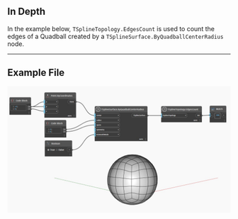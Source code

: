 ## In Depth
In the example below, `TSplineTopology.EdgesCount` is used to count the edges of a Quadball created by a `TSplineSurface.ByQuadballCenterRadius` node.
___
## Example File

![TSplineTopology.EdgesCount](./Autodesk.DesignScript.Geometry.TSpline.TSplineTopology.EdgesCount_img.jpg)